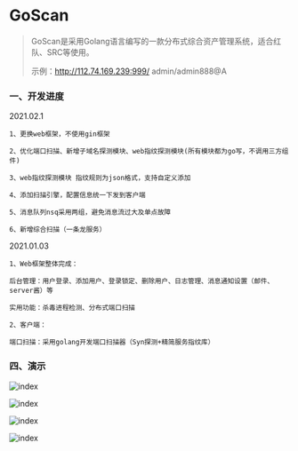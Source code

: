 # GoScan
> GoScan是采用Golang语言编写的一款分布式综合资产管理系统，适合红队、SRC等使用。
>
> 示例：http://112.74.169.239:999/  admin/admin888@A

### 一、开发进度

2021.02.1

```
1、更换web框架，不使用gin框架

2、优化端口扫描、新增子域名探测模块、web指纹探测模块(所有模块都为go写，不调用三方组件)

3、web指纹探测模块 指纹规则为json格式，支持自定义添加

4、添加扫描引擎，配置信息统一下发到客户端

5、消息队列nsq采用两组，避免消息流过大及单点故障

6、新增综合扫描（一条龙服务）
```

2021.01.03

```
1、Web框架整体完成：

后台管理：用户登录、添加用户、登录锁定、删除用户、日志管理、消息通知设置（邮件、server酱）等

实用功能：杀毒进程检测、分布式端口扫描

2、客户端：

端口扫描：采用golang开发端口扫描器（Syn探测+精简服务指纹库）
```

### 四、演示

![index](https://github.com/CTF-MissFeng/GoScan/blob/main/doc/1.png)

![index](https://github.com/CTF-MissFeng/GoScan/blob/main/doc/2.png)

![index](https://github.com/CTF-MissFeng/GoScan/blob/main/doc/3.png)

![index](https://github.com/CTF-MissFeng/GoScan/blob/main/doc/4.png)
